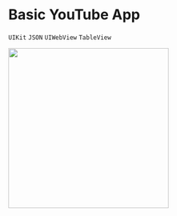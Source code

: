 # Basic YouTube App

```UIKit``` ```JSON``` ```UIWebView``` ```TableView```

<img src="/YouTubeApp/YouTubeClone.gif" width="320">
